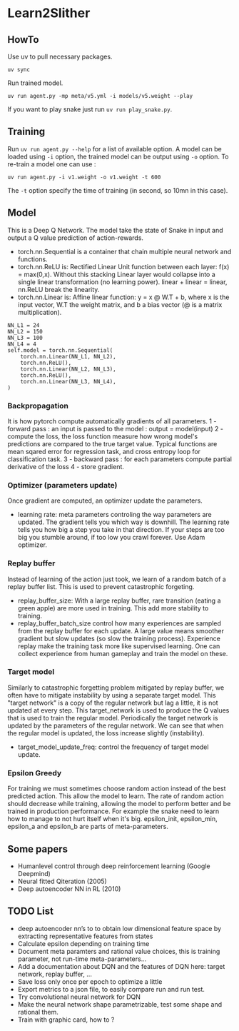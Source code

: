 # Learn2Slither

## HowTo

Use uv to pull necessary packages.
```
uv sync
```
Run trained model.
```
uv run agent.py -mp meta/v5.yml -i models/v5.weight --play
```

If you want to play snake just run `uv run play_snake.py`.

## Training

Run `uv run agent.py --help` for a list of available option.
A model can be loaded using `-i` option, the trained model can be output
using `-o` option.
To re-train a model one can use :
```
uv run agent.py -i v1.weight -o v1.weight -t 600
```
The `-t` option specify the time of training (in second, so 10mn in this case).

## Model

This is a Deep Q Network. 
The model take the state of Snake in input and output a Q value prediction of action-rewards.</br>
- torch.nn.Sequential is a container that chain multiple neural network and functions.
- torch.nn.ReLU is: Rectified Linear Unit function between each layer: f(x) = max(0,x).
Without this stacking Linear layer would collapse into a single linear transformation (no learning power).
linear + linear = linear, nn.ReLU break the linearity.
- torch.nn.Linear is: Affine linear function: y = x @ W.T + b, where x is the input vector, W.T the weight matrix, and
b a bias vector (@ is a matrix multiplication).
```
NN_L1 = 24
NN_L2 = 150
NN_L3 = 100
NN_L4 = 4
self.model = torch.nn.Sequential(
    torch.nn.Linear(NN_L1, NN_L2),
    torch.nn.ReLU(),
    torch.nn.Linear(NN_L2, NN_L3),
    torch.nn.ReLU(),
    torch.nn.Linear(NN_L3, NN_L4),
)
```

### Backpropagation

It is how pytorch compute automatically gradients of all parameters.
1 - forward pass : an input is passed to the model : output = model(input) 
2 - compute the loss, the loss function measure how wrong model's predictions are compared to
    the true target value. Typical functions are mean sqared error for regression task, and
    cross entropy loop for classification task.
3 - backward pass : for each parameters compute partial derivative of the loss
4 - store gradient.

### Optimizer (parameters update)

Once gradient are computed, an optimizer update the parameters.
- learning rate: meta parameters controling the way parameters are updated.
    The gradient tells you which way is downhill. The learning rate tells you how big a step you take in that direction.
    If your steps are too big you stumble around, if too low you crawl forever.
Use Adam optimizer.

### Replay buffer

Instead of learning of the action just took, we learn of a random batch of a replay buffer list.
This is used to prevent catastrophic forgeting.
- replay_buffer_size: With a large replay buffer, rare transition (eating a green apple) are more used in training.
This add more stability to training.
- replay_buffer_batch_size control how many experiences are sampled from the replay buffer for each update. A large value
means smoother gradient but slow updates (so slow the training process).
Experience replay make the training task more like supervised learning.
One can collect experience from human gameplay and train the model on these.

### Target model

Similarly to catastrophic forgetting problem mitigated by replay buffer, we often have to mitigate instability
by using a separate target model. This "target network" is a copy of the regular network but lag a little, it is not
updated at every step. This target_network is used to produce the Q values that is used to train the regular model.
Periodically the target network is updated by the parameters of the regular network.
We can see that when the regular model is updated, the loss increase slightly (instability).
- target_model_update_freq: control the frequency of target model update.

### Epsilon Greedy

For training we must sometimes choose random action instead of the best predicted action.
This allow the model to learn. The rate of random action should decrease while training,
allowing the model to perform better and be trained in production performance.
For example the snake need to learn how to manage to not hurt itself when it's big.
epsilon_init, epsilon_min, epsilon_a and epsilon_b are parts of meta-parameters.

## Some papers

- Humanlevel control through deep reinforcement learning (Google Deepmind)
- Neural fitted Qiteration (2005)
- Deep autoencoder NN in RL (2010)

## TODO List

- deep autoencoder nn’s to to obtain low dimensional feature space by extracting representative features from states
- Calculate epsilon depending on training time
- Document meta paramters and rational value choices, this is training parameter, not run-time meta-parameters...
- Add a documentation about DQN and the features of DQN here: target network, replay buffer, ...
- Save loss only once per epoch to optimize a little
- Export metrics to a json file, to easily compare run and run test.
- Try convolutional neural network for DQN
- Make the neural network shape parametrizable, test some shape and rational them.
- Train with graphic card, how to ?
